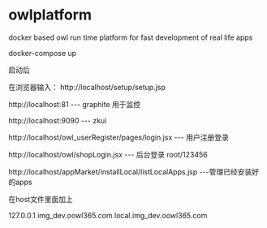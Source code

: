 # owlplatform
docker based owl run time platform for fast development of real life apps

docker-compose up

启动后

在浏览器输入：
http://localhost/setup/setup.jsp

http://localhost:81 --- graphite 用于监控

http://localhost:9090 --- zkui

http://localhost/owl_userRegister/pages/login.jsx --- 用户注册登录

http://localhost/owl/shopLogin.jsx --- 后台登录 root/123456

http://localhost/appMarket/installLocal/listLocalApps.jsp ---管理已经安装好的apps

在host文件里面加上

127.0.0.1 img_dev.oowl365.com local.img_dev.oowl365.com


